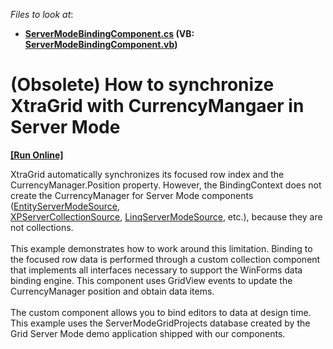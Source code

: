 <!-- default file list -->
*Files to look at*:

* **[ServerModeBindingComponent.cs](./CS/BindingListForServerMode/ServerModeBindingComponent.cs) (VB: [ServerModeBindingComponent.vb](./VB/BindingListForServerMode/ServerModeBindingComponent.vb))**
<!-- default file list end -->
# (Obsolete) How to synchronize XtraGrid with CurrencyMangaer in Server Mode
<!-- run online -->
**[[Run Online]](https://codecentral.devexpress.com/e3125)**
<!-- run online end -->


<p>XtraGrid automatically synchronizes its focused row index and the CurrencyManager.Position property. However, the BindingContext does not create the CurrencyManager for Server Mode components (<a href="https://documentation.devexpress.com/#CoreLibraries/clsDevExpressDataLinqEntityServerModeSourcetopic">EntityServerModeSource</a>, <a href="https://documentation.devexpress.com/#CoreLibraries/clsDevExpressXpoXPServerCollectionSourcetopic">XPServerCollectionSource</a>, <a href="https://documentation.devexpress.com/#CoreLibraries/clsDevExpressDataLinqLinqServerModeSourcetopic">LinqServerModeSource</a>, etc.), because they are not collections.<br /><br />This example demonstrates how to work around this limitation. Binding to the focused row data is performed through a custom collection component that implements all interfaces necessary to support the WinForms data binding engine. This component uses GridView events to update the CurrencyManager position and obtain data items. <br /><br />The custom component allows you to bind editors to data at design time. This example uses the ServerModeGridProjects database created by the Grid Server Mode demo application shipped with our components.</p>

<br/>


